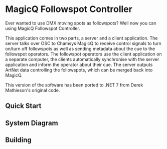 # MagicQ Followspot Controller
Ever wanted to use DMX moving spots as followspots? Well now you can using MagicQ Followspot Controller.

This application comes in two parts, a server and a client application. The server talks over OSC to Chamsys MagicQ to receive control signals to turn on/turn off followspots as well as sending metadata about the cue to the followspot operators. The followspot operators use the client application on a separate computer, the clients automatically synchronise with the server application and inform the operator about their cue. The server outputs ArtNet data controlling the followspots, which can be merged back into MagicQ.

This version of the software has been ported to .NET 7 from Derek Mathieson's original code.

## Quick Start

## System Diagram

## Building

